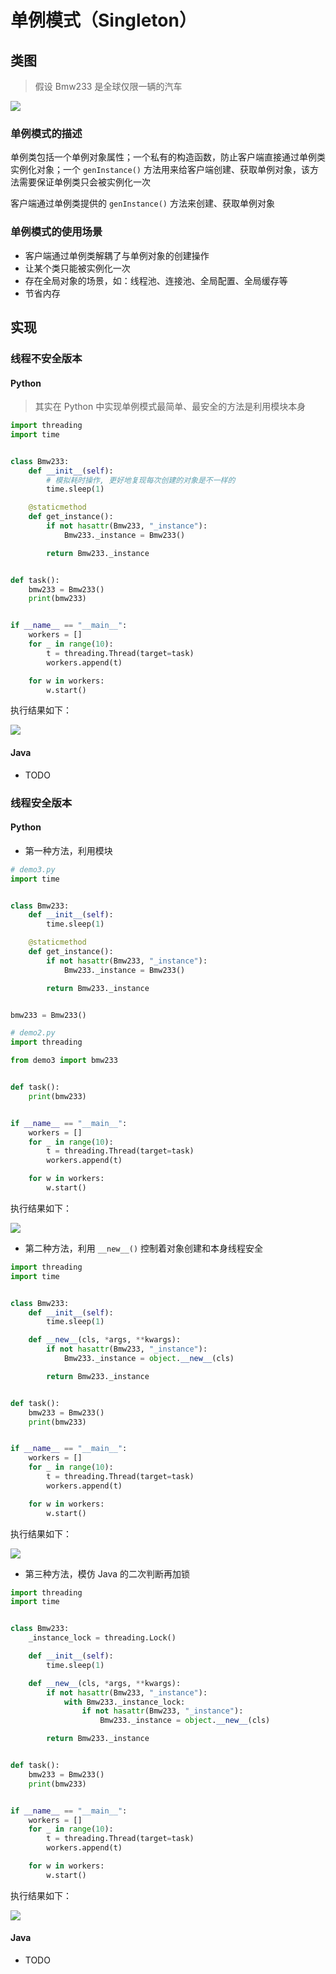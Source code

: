# 单例模式（Singleton）

## 类图

> 假设 Bmw233 是全球仅限一辆的汽车

![](https://raw.githubusercontent.com/hsxhr-10/Blog/master/image/%E8%AE%BE%E8%AE%A1%E6%A8%A1%E5%BC%8F-9.png)

### 单例模式的描述

单例类包括一个单例对象属性；一个私有的构造函数，防止客户端直接通过单例类实例化对象；一个 `genInstance()` 方法用来给客户端创建、获取单例对象，该方法需要保证单例类只会被实例化一次

客户端通过单例类提供的 `genInstance()` 方法来创建、获取单例对象

### 单例模式的使用场景

- 客户端通过单例类解耦了与单例对象的创建操作
- 让某个类只能被实例化一次
- 存在全局对象的场景，如：线程池、连接池、全局配置、全局缓存等
- 节省内存

## 实现

### 线程不安全版本

#### Python

> 其实在 Python 中实现单例模式最简单、最安全的方法是利用模块本身

```python
import threading
import time


class Bmw233:
    def __init__(self):
        # 模拟耗时操作, 更好地复现每次创建的对象是不一样的
        time.sleep(1)

    @staticmethod
    def get_instance():
        if not hasattr(Bmw233, "_instance"):
            Bmw233._instance = Bmw233()

        return Bmw233._instance


def task():
    bmw233 = Bmw233()
    print(bmw233)


if __name__ == "__main__":
    workers = []
    for _ in range(10):
        t = threading.Thread(target=task)
        workers.append(t)

    for w in workers:
        w.start()
```

执行结果如下：

![](https://raw.githubusercontent.com/hsxhr-10/Blog/master/image/%E8%AE%BE%E8%AE%A1%E6%A8%A1%E5%BC%8F-2.png)

#### Java

- TODO

### 线程安全版本

#### Python

- 第一种方法，利用模块

```python
# demo3.py
import time


class Bmw233:
    def __init__(self):
        time.sleep(1)

    @staticmethod
    def get_instance():
        if not hasattr(Bmw233, "_instance"):
            Bmw233._instance = Bmw233()

        return Bmw233._instance


bmw233 = Bmw233()
```

```python
# demo2.py
import threading

from demo3 import bmw233


def task():
    print(bmw233)


if __name__ == "__main__":
    workers = []
    for _ in range(10):
        t = threading.Thread(target=task)
        workers.append(t)

    for w in workers:
        w.start()
```

执行结果如下：

![](https://raw.githubusercontent.com/hsxhr-10/Blog/master/image/%E8%AE%BE%E8%AE%A1%E6%A8%A1%E5%BC%8F-3.png)

- 第二种方法，利用 `__new__()` 控制着对象创建和本身线程安全

```python
import threading
import time


class Bmw233:
    def __init__(self):
        time.sleep(1)

    def __new__(cls, *args, **kwargs):
        if not hasattr(Bmw233, "_instance"):
            Bmw233._instance = object.__new__(cls)

        return Bmw233._instance


def task():
    bmw233 = Bmw233()
    print(bmw233)


if __name__ == "__main__":
    workers = []
    for _ in range(10):
        t = threading.Thread(target=task)
        workers.append(t)

    for w in workers:
        w.start()
```

执行结果如下：

![](https://raw.githubusercontent.com/hsxhr-10/Blog/master/image/%E8%AE%BE%E8%AE%A1%E6%A8%A1%E5%BC%8F-4.png)

- 第三种方法，模仿 Java 的二次判断再加锁

```python
import threading
import time


class Bmw233:
    _instance_lock = threading.Lock()

    def __init__(self):
        time.sleep(1)

    def __new__(cls, *args, **kwargs):
        if not hasattr(Bmw233, "_instance"):
            with Bmw233._instance_lock:
                if not hasattr(Bmw233, "_instance"):
                    Bmw233._instance = object.__new__(cls)

        return Bmw233._instance


def task():
    bmw233 = Bmw233()
    print(bmw233)


if __name__ == "__main__":
    workers = []
    for _ in range(10):
        t = threading.Thread(target=task)
        workers.append(t)

    for w in workers:
        w.start()
```

执行结果如下：

![](https://raw.githubusercontent.com/hsxhr-10/Blog/master/image/%E8%AE%BE%E8%AE%A1%E6%A8%A1%E5%BC%8F-5.png)

#### Java

- TODO
